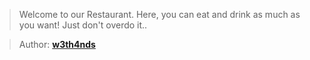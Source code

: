 > Welcome to our Restaurant. Here, you can eat and drink as much as you want!
> Just don't overdo it..

> Author: **[w3th4nds][author-profile]**

[author-profile]: https://app.hackthebox.eu/users/70668
